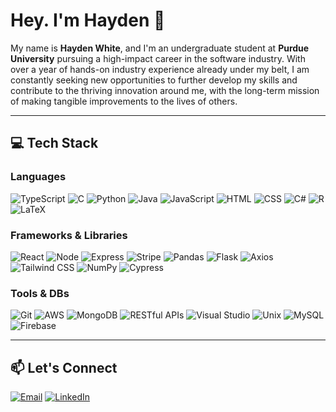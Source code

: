 # Hey. I'm Hayden 👋

My name is **Hayden White**, and I'm an undergraduate student at **Purdue University** pursuing a high-impact career in the software industry. With over a year of hands-on industry experience already under my belt, I am constantly seeking new opportunities to further develop my skills and contribute to the thriving innovation around me, with the long-term mission of making tangible improvements to the lives of others.

---

## 💻 Tech Stack

### Languages

![TypeScript](https://img.shields.io/badge/TypeScript-3178C6?style=flat-square&logo=typescript&logoColor=white)
![C](https://img.shields.io/badge/C-A8B9CC?style=flat-square&logo=c&logoColor=white)
![Python](https://img.shields.io/badge/Python-3776AB?style=flat-square&logo=python&logoColor=white)
![Java](https://img.shields.io/badge/Java-ED8B00?style=flat-square&logo=java&logoColor=white)
![JavaScript](https://img.shields.io/badge/JavaScript-F7DF1E?style=flat-square&logo=javascript&logoColor=black)
![HTML](https://img.shields.io/badge/HTML5-E34F26?style=flat-square&logo=html5&logoColor=white)
![CSS](https://img.shields.io/badge/CSS3-1572B6?style=flat-square&logo=css3&logoColor=white)
![C#](https://img.shields.io/badge/C%23-239120?style=flat-square&logo=c-sharp&logoColor=white)
![R](https://img.shields.io/badge/R-276DC3?style=flat-square&logo=r&logoColor=white)
![LaTeX](https://img.shields.io/badge/LaTeX-008080?style=flat-square&logo=latex&logoColor=white)


### Frameworks & Libraries

![React](https://img.shields.io/badge/React-20232A?style=flat-square&logo=react&logoColor=61DAFB)
![Node](https://img.shields.io/badge/Node.js-43853D?style=flat-square&logo=node-dot-js&logoColor=white)
![Express](https://img.shields.io/badge/Express.js-000000?style=flat-square&logo=express&logoColor=white)
![Stripe](https://img.shields.io/badge/Stripe-008CDD?style=flat-square&logo=stripe&logoColor=white)
![Pandas](https://img.shields.io/badge/Pandas-150458?style=flat-square&logo=pandas&logoColor=white)
![Flask](https://img.shields.io/badge/Flask-000000?style=flat-square&logo=flask&logoColor=white)
![Axios](https://img.shields.io/badge/Axios-5A29E4?style=flat-square&logo=axios&logoColor=white)
![Tailwind CSS](https://img.shields.io/badge/Tailwind_CSS-38B2AC?style=flat-square&logo=tailwind-css&logoColor=white)
![NumPy](https://img.shields.io/badge/NumPy-013243?style=flat-square&logo=numpy&logoColor=white)
![Cypress](https://img.shields.io/badge/Cypress-17202C?style=flat-square&logo=cypress&logoColor=white)


### Tools & DBs

![Git](https://img.shields.io/badge/Git-F05032?style=flat-square&logo=git&logoColor=white)
![AWS](https://img.shields.io/badge/Amazon%20AWS-232F3E?style=flat-square&logo=amazon-aws&logoColor=white)
![MongoDB](https://img.shields.io/badge/MongoDB-47A248?style=flat-square&logo=mongodb&logoColor=white)
![RESTful APIs](https://img.shields.io/badge/RESTful_APIs-FF6F00?style=flat-square)
![Visual Studio](https://img.shields.io/badge/Visual%20Studio-5C2D91?style=flat-square&logo=visual-studio&logoColor=white)
![Unix](https://img.shields.io/badge/Unix-000000?style=flat-square&logo=unix&logoColor=white)
![MySQL](https://img.shields.io/badge/MySQL-4479A1?style=flat-square&logo=mysql&logoColor=white)
![Firebase](https://img.shields.io/badge/Firebase-FFCA28?style=flat-square&logo=firebase&logoColor=black)

---

## 📫 Let's Connect

[![Email](https://img.shields.io/badge/Email-white929%40purdue.edu-blue?style=flat-square&logo=gmail&logoColor=white)](mailto:white929@purdue.edu)
[![LinkedIn](https://img.shields.io/badge/LinkedIn-Hayden%20White-blue?style=flat-square&logo=linkedin&logoColor=white)](https://www.linkedin.com/in/hayden-s-white)
